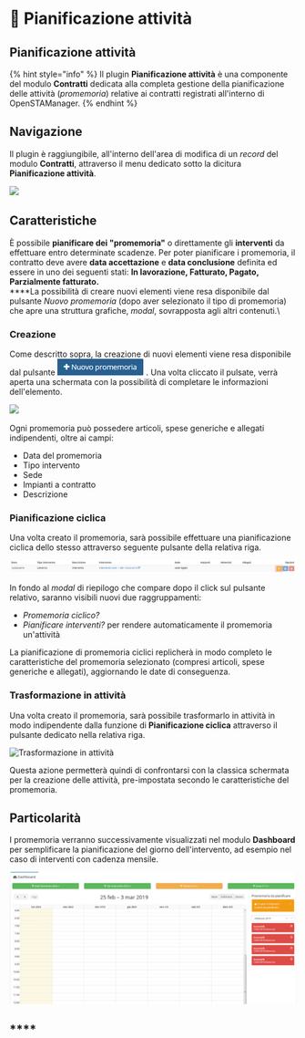 # 📅 Pianificazione attività

## Pianificazione attività

{% hint style="info" %}
Il plugin **Pianificazione attività** è una componente del modulo **Contratti** dedicata alla completa gestione della pianificazione delle attività (_promemoria_) relative ai contratti registrati all'interno di OpenSTAManager.
{% endhint %}

## Navigazione

Il plugin è raggiungibile, all'interno dell'area di modifica di un _record_ del modulo **Contratti**, attraverso il menu dedicato sotto la dicitura **Pianificazione attività**.

![](https://firebasestorage.googleapis.com/v0/b/gitbook-x-prod.appspot.com/o/spaces%2F-LZJeLg23eVDvrCv74U7-887967055%2Fuploads%2FXbXATTMfEJRlDKihCmMI%2Ffile.png?alt=media)

## Caratteristiche

È possibile **pianificare dei "promemoria"** o direttamente gli **interventi** da effettuare entro determinate scadenze. Per poter pianificare i promemoria, il contratto deve avere **data accettazione** e **data conclusione** definita ed essere in uno dei seguenti stati: **In lavorazione, Fatturato, Pagato, Parzialmente fatturato.**\
\*\*\*\*La possibilità di creare nuovi elementi viene resa disponibile dal pulsante _Nuovo promemoria_ (dopo aver selezionato il tipo di promemoria) che apre una struttura grafiche, _modal_, sovrapposta agli altri contenuti.\\

### Creazione

Come descritto sopra, la creazione di nuovi elementi viene resa disponibile dal pulsante ![](<../../../../.gitbook/assets/nuovo promemoria.PNG>) . Una volta cliccato il pulsate, verrà aperta una schermata con la possibilità di completare le informazioni dell'elemento.

![](https://firebasestorage.googleapis.com/v0/b/gitbook-x-prod.appspot.com/o/spaces%2F-LZJeLg23eVDvrCv74U7-887967055%2Fuploads%2FE5znZCmDl0C79pbNImZF%2Ffile.png?alt=media)

Ogni promemoria può possedere articoli, spese generiche e allegati indipendenti, oltre ai campi:

* Data del promemoria
* Tipo intervento
* Sede
* Impianti a contratto
* Descrizione

### Pianificazione ciclica

Una volta creato il promemoria, sarà possibile effettuare una pianificazione ciclica dello stesso attraverso seguente pulsante della relativa riga.

![Screenshot pianificazione ciclica](../../../../.gitbook/assets/Pianificazione.PNG)

In fondo al _modal_ di riepilogo che compare dopo il click sul pulsante relativo, saranno visibili nuovi due raggruppamenti:

* _Promemoria ciclico?_
* _Pianificare interventi?_ per rendere automaticamente il promemoria un'attività

La pianificazione di promemoria ciclici replicherà in modo completo le caratteristiche del promemoria selezionato (compresi articoli, spese generiche e allegati), aggiornando le date di conseguenza.

### Trasformazione in attività

Una volta creato il promemoria, sarà possibile trasformarlo in attività in modo indipendente dalla funzione di **Pianificazione ciclica** attraverso il pulsante dedicato nella relativa riga.

![Trasformazione in attività](../../../../.gitbook/assets/PCinattività.PNG)

Questa azione permetterà quindi di confrontarsi con la classica schermata per la creazione delle attività, pre-impostata secondo le caratteristiche del promemoria.

## Particolarità

I promemoria verranno successivamente visualizzati nel modulo **Dashboard** per semplificare la pianificazione del giorno dell'intervento, ad esempio nel caso di interventi con cadenza mensile.

![Esempio Promemoria da pianificare](../../../../.gitbook/assets/PromemoriaDaPianificare.PNG)

## \*\*\*\*
